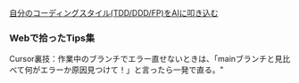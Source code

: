[]()
[]()
[]()
[]()
[]()
[]()
[]()
[]()
[]()
[]()
[]()
[]()
[自分のコーディングスタイル(TDD/DDD/FP)をAIに叩き込む](https://zenn.dev/mizchi/articles/ai-ddd-tdd-prompt)

### Webで拾ったTips集

Cursor裏技：作業中のブランチでエラー直せないときは、「mainブランチと見比べて何がエラーか原因見つけて！」と言ったら一発で直る。"
